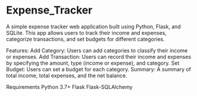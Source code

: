 # Expense_Tracker
A simple expense tracker web application built using Python, Flask, and SQLite. This app allows users to track their income and expenses, categorize transactions, and set budgets for different categories.

Features:
Add Category: Users can add categories to classify their income or expenses.
Add Transaction: Users can record their income and expenses by specifying the amount, type (income or expense), and category.
Set Budget: Users can set a budget for each category.
Summary: A summary of total income, total expenses, and the net balance.

Requirements
Python 3.7+
Flask
Flask-SQLAlchemy
